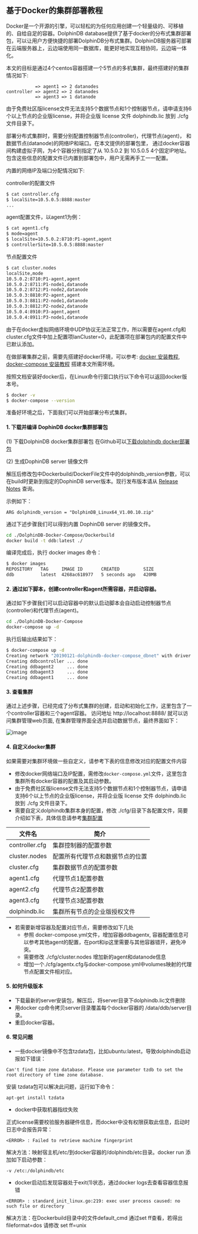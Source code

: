 ##  基于Docker的集群部署教程

Docker是一个开源的引擎，可以轻松的为任何应用创建一个轻量级的、可移植的、自给自足的容器。DolphinDB database提供了基于docker的分布式集群部署包，可以让用户方便快捷的部署DolphinDB分布式集群。DolphinDB服务器可部署在云端服务器上，云边端使用同一数据库，能更好地实现互相协同，云边端一体化。

本文的目标是通过4个centos容器搭建一个5节点的多机集群，最终搭建好的集群情况如下:

```
           => agent1 => 2 datanodes
controller => agent2 => 2 datanodes
           => agent3 => 1 datanode
```

由于免费社区版license文件无法支持5个数据节点和1个控制器节点，请申请支持6个以上节点的企业版license，并将企业版 license 文件 dolphindb.lic 放到 ./cfg 文件目录下。

部署分布式集群时，需要分别配置控制器节点(controller)，代理节点(agent)， 和数据节点(datanode)的网络IP和端口。在本文提供的部署包里，
通过docker容器间构建虚拟子网，为4个容器分别指定了从 10.5.0.2 到 10.5.0.5 4个固定IP地址。包含这些信息的配置文件已内置到部署包中，用户无需再手工一一配置。

内置的网络IP及端口分配情况如下:

controller的配置文件
```bash
$ cat controller.cfg
$ localSite=10.5.0.5:8888:master
...
```
agent配置文件，以agent1为例：
```bash
$ cat agent1.cfg
$ mode=agent
$ localSite=10.5.0.2:8710:P1-agent,agent
$ controllerSite=10.5.0.5:8888:master
```

节点配置文件

```bash
$ cat cluster.nodes
localSite,mode
10.5.0.2:8710:P1-agent,agent
10.5.0.2:8711:P1-node1,datanode
10.5.0.2:8712:P1-node2,datanode
10.5.0.3:8810:P2-agent,agent
10.5.0.3:8811:P2-node1,datanode
10.5.0.3:8812:P2-node2,datanode
10.5.0.4:8910:P3-agent,agent
10.5.0.4:8911:P3-node1,datanode
```

由于在docker虚拟网络环境中UDP协议无法正常工作，所以需要在agent.cfg和cluster.cfg文件中加上配置项lanCluster=0，此配置项在部署包内的配置文件中已默认添加。

在做部署集群之前，需要先搭建好docker环境，可以参考: [docker 安装教程](https://docs.docker.com/install/), [docker-compose 安装教程](https://docs.docker.com/compose/install/#install-compose) 搭建本文所需环境。

按照文档安装好docker后，在Linux命令行窗口执行以下命令可以返回docker版本号。

```bash
$ docker -v
$ docker-compose --version
```

准备好环境之后，下面我们可以开始部署分布式集群。

#### 1. 下载并编译 DophinDB docker集群部署包

(1) 下载DolphinDB docker集群部署包
  在Github可以[下载dolphindb docker部署包](docker/DolphinDB-Docker-Compose.zip)

(2) 生成DophinDB server 镜像文件

解压后修改包中Dockerbuild/DockerFile文件中的dolphindb_version参数，可以在build时更新到指定的DophinDB server版本。现行发布版本请从 [Release Notes](https://gitee.com/dolphindb/release/blob/master/README.md) 查询。

示例如下：
```
ARG dolphindb_version = "DolphinDB_Linux64_V1.00.10.zip" 
```

通过下述步骤我们可以得到内置 DophinDB server 的镜像文件。
```bash
cd ./DolphinDB-Docker-Compose/Dockerbuild
docker build -t ddb:latest ./
```

编译完成后，执行 docker images 命令：
```bash
$ docker images
REPOSITORY   TAG     IMAGE ID       CREATED         SIZE
ddb          latest  4268ac618977   5 seconds ago   420MB
```

#### 2. 通过如下脚本，创建controller和agent所需容器，并启动容器。

通过如下步骤我们可以启动容器中的默认启动脚本会自动启动控制器节点(controller)和代理节点(agent)。
```bash
cd ./DolphinDB-Docker-Compose
docker-compose up -d
```
执行后输出结果如下：

```bash
$ docker-compose up -d
Creating network "20190121-dolphindb-docker-compose_dbnet" with driver "bridge"
Creating ddbcontroller ... done
Creating ddbagent2     ... done
Creating ddbagent3     ... done
Creating ddbagent1     ... done

```

#### 3. 查看集群

  通过上述步骤，已经完成了分布式集群的创建，启动和初始化工作，这里包含了一个controller容器和三个agent容器。 访问地址 http://localhost:8888/ 就可以访问集群管理web页面, 在集群管理界面全选并启动数据节点，最终界面如下：

  ![image](./images/docker/cluster_web.png?raw=true)


#### 4. 自定义docker集群

如果需要对集群环境做一些自定义，请参考下表的信息修改对应的配置文件内容
* 修改docker网络端口及IP配置，需修改`docker-compose.yml`文件，这里包含集群所有docker容器的配置及其启动参数。
* 由于免费社区版license文件无法支持5个数据节点和1个控制器节点，请申请支持6个以上节点的企业版license，并将企业版 license 文件 dolphindb.lic 放到 ./cfg 文件目录下。
* 需要自定义dolphindb集群本身的配置，修改 ./cfg/目录下各配置文件，简要介绍如下表，具体信息请参考[集群配置](https://www.dolphindb.cn/cn/help/DatabaseandDistributedComputing/Configuration/ClusterMode.html)

文件名|简介|
  ---|---|
controller.cfg|集群控制器的配置参数|
cluster.nodes|配置所有代理节点和数据节点的位置|
cluster.cfg|集群数据节点的配置参数|
agent1.cfg|代理节点1配置参数|
agent2.cfg|代理节点2配置参数|
agent3.cfg|代理节点3配置参数|
dolphindb.lic | 集群所有节点的企业版授权文件

* 若需要新增容器及配置对应节点，需要修改如下几处
  * 参照 docker-compose.yml文件，增加容器ddbagentx, 容器配置信息可以参考其他agent的配置，在port和ip这里需要与其他容器错开，避免冲突。
  * 需要修改 ./cfg/cluster.nodes 增加新的agent和datanode信息
  * 增加一个./cfg/agentx.cfg与docker-compose.yml中volumes映射的代理节点配置文件相对应。

#### 5. 如何升级版本

* 下载最新的server安装包，解压后，将server目录下dolphindb.lic文件删除
* 用docker cp命令拷贝server目录覆盖每个docker容器的 /data/ddb/server目录。
* 重启docker容器。

#### 6. 常见问题
* 一些docker镜像中不包含tzdata包，比如ubuntu:latest，导致dolphindb启动报如下错误：
```
Can't find time zone database. Please use parameter tzdb to set the root directory of time zone database.
```
安装 tzdata包可以解决此问题，运行如下命令：
```
apt-get install tzdata
```

* docker中获取机器指纹失败
  

正式license需要校验服务器硬件信息，而docker中没有权限获取此信息，启动时日志中会报告异常：

```
<ERROR> : Failed to retrieve machine fingerprint
```
解决方法：映射宿主机/etc/到docker容器的/dolphindb/etc目录。docker run 添加如下启动参数：

```
-v /etc:/dolphindb/etc 
```

* docker启动后发现容器处于exit(1)状态，通过docker logs去查看容器信息报错
```
<ERROR> : standard_init_linux.go:219: exec user process caused: no such file or directory
```
解决方法：在Dockerbuild目录中的文件default_cmd 通过set ff查看，若得出fileformat=dos 请修改 set ff=unix
